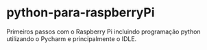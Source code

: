 # python-para-raspberryPi
 Primeiros passos com o Raspberry Pi incluindo programação python utilizando o Pycharm e principalmente o IDLE.

